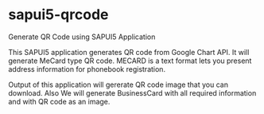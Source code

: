 sapui5-qrcode
=============

Generate QR Code using SAPUI5 Application

This SAPUI5 application generates QR code from Google Chart API. It will generate MeCard type QR code. 
MECARD is a text format lets you present address information for phonebook registration.

Output of this application will gererate QR code image that you can download. Also We will generate BusinessCard 
with all required information and with QR code as an image.
